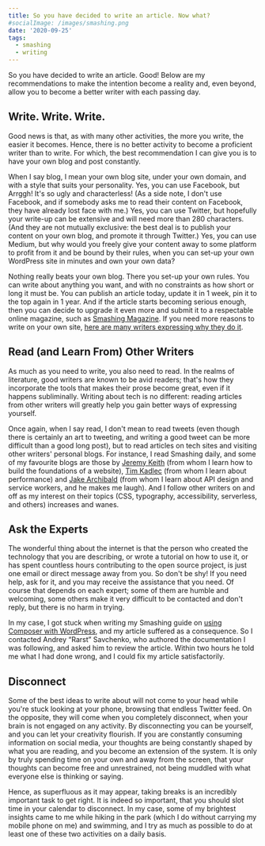 ```yaml
---
title: So you have decided to write an article. Now what?
#socialImage: /images/smashing.png
date: '2020-09-25'
tags:
  - smashing
  - writing
---
```


So you have decided to write an article. Good! Below are my recommendations to make the intention become a reality and, even beyond, allow you to become a better writer with each passing day.

## Write. Write. Write.

Good news is that, as with many other activities, the more you write, the easier it becomes. Hence, there is no better activity to become a proficient writer than to write. For which, the best recommendation I can give you is to have your own blog and post constantly. 

When I say blog, I mean your own blog site, under your own domain, and with a style that suits your personality. Yes, you can use Facebook, but Arrggh! It's so ugly and characterless! (As a side note, I don't use Facebook, and if somebody asks me to read their content on Facebook, they have already lost face with me.) Yes, you can use Twitter, but hopefully your write-up can be extensive and will need more than 280 characters. (And they are not mutually exclusive: the best deal is to publish your content on your own blog, and promote it through Twitter.) Yes, you can use Medium, but why would you freely give your content away to some platform to profit from it and be bound by their rules, when you can set-up your own WordPress site in minutes and own your own data?

Nothing really beats your own blog. There you set-up your own rules. You can write about anything you want, and with no constraints as how short or long it must be. You can publish an article today, update it in 1 week, pin it to the top again in 1 year. And if the article starts becoming serious enough, then you can decide to upgrade it even more and submit it to a respectable online magazine, such as [Smashing Magazine](https://www.smashingmagazine.com). If you need more reasons to write on your own site, [here are many writers expressing why they do it](https://adactio.com/journal/14333).

## Read (and Learn From) Other Writers

As much as you need to write, you also need to read. In the realms of literature, good writers are known to be avid readers; that's how they incorporate the tools that makes their prose become great, even if it happens subliminally. Writing about tech is no different: reading articles from other writers will greatly help you gain better ways of expressing yourself.

Once again, when I say read, I don't mean to read tweets (even though there is certainly an art to tweeting, and writing a good tweet can be more difficult than a good long post), but to read articles on tech sites and visiting other writers' personal blogs. For instance, I read Smashing daily, and some of my favourite blogs are those by [Jeremy Keith](https://adactio.com/) (from whom I learn how to build the foundations of a website), [Tim Kadlec](https://timkadlec.com) (from whom I learn about performance) and [Jake Archibald](https://jakearchibald.com/) (from whom I learn about API design and service workers, and he makes me laugh). And I follow other writers on and off as my interest on their topics (CSS, typography, accessibility, serverless, and others) increases and wanes.

## Ask the Experts

The wonderful thing about the internet is that the person who created the technology that you are describing, or wrote a tutorial on how to use it, or has spent countless hours contributing to the open source project, is just one email or direct message away from you. So don't be shy! If you need help, ask for it, and you may receive the assistance that you need. Of course that depends on each expert; some of them are humble and welcoming, some others make it very difficult to be contacted and don't reply, but there is no harm in trying.

In my case, I got stuck when writing my Smashing guide on [using Composer with WordPress](https://www.smashingmagazine.com/2019/03/composer-wordpress/), and my article suffered as a consequence. So I contacted Andrey “Rarst” Savchenko, who authored the documentation I was following, and asked him to review the article. Within two hours he told me what I had done wrong, and I could fix my article satisfactorily.

## Disconnect

Some of the best ideas to write about will not come to your head while you're stuck looking at your phone, browsing that endless Twitter feed. On the opposite, they will come when you completely disconnect, when your brain is not engaged on any activity. By disconnecting you can be yourself, and you can let your creativity flourish. If you are constantly consuming information on social media, your thoughts are being constantly shaped by what you are reading, and you become an extension of the system. It is only by truly spending time on your own and away from the screen, that your thoughts can become free and unrestrained, not being muddled with what everyone else is thinking or saying.

Hence, as superfluous as it may appear, taking breaks is an incredibly important task to get right. It is indeed so important, that you should slot time in your calendar to disconnect. In my case, some of my brightest insights came to me while hiking in the park (which I do without carrying my mobile phone on me) and swimming, and I try as much as possible to do at least one of these two activities on a daily basis.
